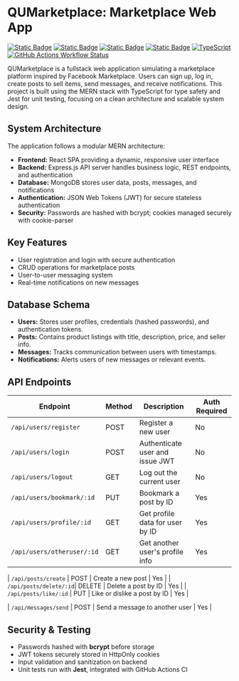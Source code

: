 # QUMarketplace: Marketplace Web App

[![Static Badge](https://img.shields.io/badge/React-09d9fe?style=for-the-badge&logo=react&logoColor=white)](https://react.dev/)
[![Static Badge](https://img.shields.io/badge/MongoDB-4EA94B?style=for-the-badge&logo=mongodb&logoColor=white)](https://www.mongodb.com/)
[![Static Badge](https://img.shields.io/badge/Express-000000?style=for-the-badge&logo=express&logoColor=white)](https://expressjs.com/)
[![Static Badge](https://img.shields.io/badge/JavaScript-F7DF1E?style=for-the-badge&logo=javascript&logoColor=black)](https://developer.mozilla.org/en-US/docs/Web/JavaScript)
[![TypeScript](https://img.shields.io/badge/TypeScript-3178C6?style=for-the-badge&logo=typescript&logoColor=white)](https://www.typescriptlang.org/)
[![GitHub Actions Workflow Status](https://img.shields.io/github/actions/workflow/status/spencerhum04/QUMarketplace/unit-tests.yml?style=for-the-badge&label=Unit%20Tests)](https://github.com/spencerhum04/QUMarketplace/blob/main/.github/workflows/unit-tests.yml)

QUMarketplace is a fullstack web application simulating a marketplace platform inspired by Facebook Marketplace. Users can sign up, log in, create posts to sell items, send messages, and receive notifications.
This project is built using the MERN stack with TypeScript for type safety and Jest for unit testing, focusing on a clean architecture and scalable system design.

## System Architecture
The application follows a modular MERN architecture:
- **Frontend:** React SPA providing a dynamic, responsive user interface
- **Backend:** Express.js API server handles business logic, REST endpoints, and authentication
- **Database:** MongoDB stores user data, posts, messages, and notifications
- **Authentication:** JSON Web Tokens (JWT) for secure stateless authentication
- **Security:** Passwords are hashed with bcrypt; cookies managed securely with cookie-parser

## Key Features
- User registration and login with secure authentication  
- CRUD operations for marketplace posts  
- User-to-user messaging system  
- Real-time notifications on new messages

## Database Schema
- **Users:** Stores user profiles, credentials (hashed passwords), and authentication tokens.
- **Posts:** Contains product listings with title, description, price, and seller info.
- **Messages:** Tracks communication between users with timestamps.
- **Notifications:** Alerts users of new messages or relevant events.

## API Endpoints
| Endpoint               | Method | Description                             | Auth Required |
|------------------------|--------|---------------------------------------|---------------|
| `/api/users/register`  | POST   | Register a new user                    | No            |
| `/api/users/login`     | POST   | Authenticate user and issue JWT       | No            |
| `/api/users/logout`    | GET    | Log out the current user               | No            |
| `/api/users/bookmark/:id` | PUT  | Bookmark a post by ID                  | Yes           |
| `/api/users/profile/:id` | GET   | Get profile data for user by ID        | Yes           |
| `/api/users/otheruser/:id` | GET  | Get another user's profile info         | Yes           |

| `/api/posts/create`    | POST   | Create a new post                     | Yes           |
| `/api/posts/delete/:id`| DELETE | Delete a post by ID                   | Yes           |
| `/api/posts/like/:id`  | PUT    | Like or dislike a post by ID         | Yes           |

| `/api/messages/send`   | POST   | Send a message to another user       | Yes           |

## Security & Testing
- Passwords hashed with **bcrypt** before storage  
- JWT tokens securely stored in HttpOnly cookies  
- Input validation and sanitization on backend  
- Unit tests run with **Jest**, integrated with GitHub Actions CI
